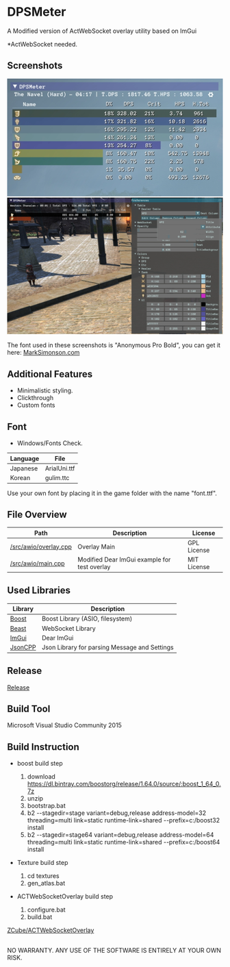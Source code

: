 # DPSMeter
A Modified version of ActWebSocket overlay utility based on ImGui



*ActWebSocket needed.

## Screenshots
![N|Solid](https://raw.githubusercontent.com/Falgern/ACTWebSocketOverlay/master/screenshot.png)
![N|Solid](https://raw.githubusercontent.com/Falgern/ACTWebSocketOverlay/master/screenshot3.png)

The font used in these screenshots is "Anonymous Pro Bold", you can get it here: [MarkSimonson.com](https://www.marksimonson.com/fonts/view/anonymous-pro)



## Additional Features  

* Minimalistic styling.  
* Clickthrough  
* Custom fonts  


## Font
* Windows/Fonts Check.

Language | File
-------- | ----
Japanese | ArialUni.ttf
Korean | gulim.ttc

Use your own font by placing it in the game folder with the name "font.ttf".


## File Overview
Path | Description | License 
---- | ----------- | -------
[/src/awio/overlay.cpp](/src/awio/overlay.cpp) | Overlay Main | GPL License
[/src/awio/main.cpp](/src/awio/main.cpp) | Modified Dear ImGui example for test overlay | MIT License

## Used Libraries
Library | Description
------- | -----------
[Boost](https://boost.org) | Boost Library (ASIO, filesystem)
[Beast](https://github.com/vinniefalco/Beast) | WebSocket Library
[ImGui](https://github.com/ocornut/imgui) | Dear ImGui 
[JsonCPP](https://github.com/open-source-parsers/jsoncpp) | Json Library for parsing Message and Settings


## Release
[Release](https://github.com/Falgern/ActWebSocketOverlay/releases)






## Build Tool
Microsoft Visual Studio Community 2015

## Build Instruction
* boost build step
    1. download https://dl.bintray.com/boostorg/release/1.64.0/source/:boost_1_64_0.7z
    2. unzip
    3. bootstrap.bat
    4. b2 --stagedir=stage   variant=debug,release address-model=32 threading=multi link=static runtime-link=shared --prefix=c:/boost32 install
    5. b2 --stagedir=stage64 variant=debug,release address-model=64 threading=multi link=static runtime-link=shared --prefix=c:/boost64 install

* Texture build step
    1. cd textures
    2. gen_atlas.bat
    
* ACTWebSocketOverlay build step
    1. configure.bat
    2. build.bat


[ZCube/ACTWebSocketOverlay](https://github.com/ZCube/ACTWebSocketOverlay)

##

NO WARRANTY. ANY USE OF THE SOFTWARE IS ENTIRELY AT YOUR OWN RISK.



